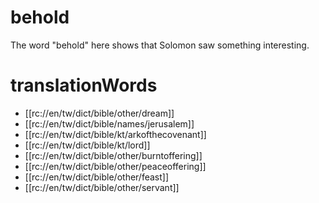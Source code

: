 # behold

The word "behold" here shows that Solomon saw something interesting.

# translationWords

* [[rc://en/tw/dict/bible/other/dream]]
* [[rc://en/tw/dict/bible/names/jerusalem]]
* [[rc://en/tw/dict/bible/kt/arkofthecovenant]]
* [[rc://en/tw/dict/bible/kt/lord]]
* [[rc://en/tw/dict/bible/other/burntoffering]]
* [[rc://en/tw/dict/bible/other/peaceoffering]]
* [[rc://en/tw/dict/bible/other/feast]]
* [[rc://en/tw/dict/bible/other/servant]]